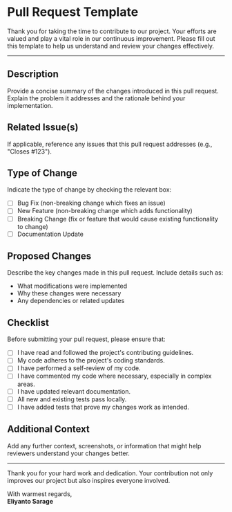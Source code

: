 # Pull Request Template

Thank you for taking the time to contribute to our project. Your efforts are valued and play a vital role in our continuous improvement. Please fill out this template to help us understand and review your changes effectively.

---

## Description

Provide a concise summary of the changes introduced in this pull request. Explain the problem it addresses and the rationale behind your implementation.

## Related Issue(s)

If applicable, reference any issues that this pull request addresses (e.g., "Closes #123").

## Type of Change

Indicate the type of change by checking the relevant box:

- [ ] Bug Fix (non-breaking change which fixes an issue)
- [ ] New Feature (non-breaking change which adds functionality)
- [ ] Breaking Change (fix or feature that would cause existing functionality to change)
- [ ] Documentation Update

## Proposed Changes

Describe the key changes made in this pull request. Include details such as:

- What modifications were implemented
- Why these changes were necessary
- Any dependencies or related updates

## Checklist

Before submitting your pull request, please ensure that:

- [ ] I have read and followed the project's contributing guidelines.
- [ ] My code adheres to the project's coding standards.
- [ ] I have performed a self-review of my code.
- [ ] I have commented my code where necessary, especially in complex areas.
- [ ] I have updated relevant documentation.
- [ ] All new and existing tests pass locally.
- [ ] I have added tests that prove my changes work as intended.

## Additional Context

Add any further context, screenshots, or information that might help reviewers understand your changes better.

---

Thank you for your hard work and dedication. Your contribution not only improves our project but also inspires everyone involved.

With warmest regards,  
**Eliyanto Sarage**
